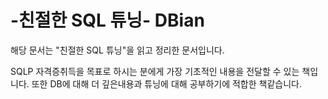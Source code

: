 # -친절한 SQL 튜닝- DBian
해당 문서는 "친절한 SQL 튜닝"을 읽고 정리한 문서입니다.

SQLP 자격증취득을 목표로 하시는 분에게 가장 기초적인 내용을 전달할 수 있는 책입니다.
또한 DB에 대해 더 깊은내용과 튜닝에 대해 공부하기에 적합한 책같습니다.
